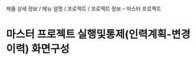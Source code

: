 <!--breadcrumb:제품 상세 정보 / 메뉴 설명 / 프로젝트 / 프로젝트 정보 – 마스터 프로젝트--><span class="md-breadcrumb">제품 상세 정보 / 메뉴 설명 / 프로젝트 / 프로젝트 정보 – 마스터 프로젝트</span>
# 마스터 프로젝트 실행및통제(인력계획-변경이력) 화면구성
